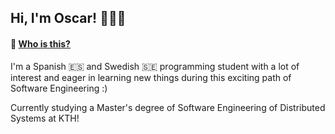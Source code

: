 ## Hi, I'm Oscar! 👨‍💻👋 

<!--
**gusreinaos/gusreinaos** is a ✨ _special_ ✨ repository because its `README.md` (this file) appears on your GitHub profile.
-->

#### 🧐 <ins>Who is this?</ins>
I'm a Spanish 🇪🇸 and Swedish 🇸🇪 programming student with a lot of interest and eager in learning new things during this exciting path of Software Engineering :)

Currently studying a Master's degree of Software Engineering of Distributed Systems at KTH!
